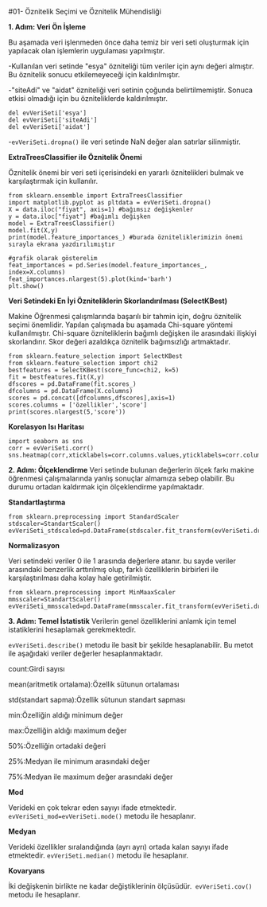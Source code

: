 #01- Öznitelik Seçimi ve Öznitelik Mühendisliği

**1. Adım: Veri Ön İşleme**

Bu aşamada veri işlenmeden önce daha temiz bir veri seti oluşturmak için yapılacak olan işlemlerin uygulaması yapılmıştır.

-Kullanılan veri setinde "esya" özniteliği tüm veriler için aynı değeri almıştır. Bu öznitelik sonucu etkilemeyeceği için kaldırılmıştır.

-"siteAdi" ve "aidat" özniteliği veri setinin çoğunda belirtilmemiştir. Sonuca etkisi olmadığı için bu özniteliklerde kaldırılmıştır.
```
del evVeriSeti['esya']
del evVeriSeti['siteAdi']
del evVeriSeti['aidat'] 
```

-`evVeriSeti.dropna()` ile veri setinde NaN değer alan satırlar silinmiştir.

**ExtraTreesClassifier ile Öznitelik Önemi**

Öznitelik önemi bir veri seti içerisindeki en yararlı öznitelikleri bulmak ve karşılaştırmak için kullanılır.

```
from sklearn.ensemble import ExtraTreesClassifier
import matplotlib.pyplot as pltdata = evVeriSeti.dropna()
X = data.iloc("fiyat", axis=1) #bağımsız değişkenler
y = data.iloc["fiyat"] #bağımlı değişken
model = ExtraTreesClassifier()
model.fit(X,y) 
print(model.feature_importances_) #burada özniteliklerimizin önemi sırayla ekrana yazdırılımıştır

#grafik olarak gösterelim
feat_importances = pd.Series(model.feature_importances_, index=X.columns)
feat_importances.nlargest(5).plot(kind='barh')
plt.show()

```

**Veri Setindeki En İyi Özniteliklerin Skorlandırılması (SelectKBest)**

Makine Öğrenmesi çalışmlarında başarılı bir tahmin için, doğru öznitelik seçimi önemlidir. Yapılan çalışmada bu aşamada Chi-square yöntemi kullanılmıştır. Chi-square özniteliklerin bağımlı değişken ile arasındaki ilişkiyi skorlandırır. Skor değeri azaldıkça öznitelik bağımsızlığı artmaktadır.

```
from sklearn.feature_selection import SelectKBest
from sklearn.feature_selection import chi2
bestfeatures = SelectKBest(score_func=chi2, k=5)
fit = bestfeatures.fit(X,y)
dfscores = pd.DataFrame(fit.scores_)
dfcolumns = pd.DataFrame(X.columns)
scores = pd.concat([dfcolumns,dfscores],axis=1)
scores.columns = ['özellikler','score']
print(scores.nlargest(5,'score'))
```

**Korelasyon Isı Haritası**
```
import seaborn as sns
corr = evVeriSeti.corr()
sns.heatmap(corr,xticklabels=corr.columns.values,yticklabels=corr.columns.values
```

**2. Adım: Ölçeklendirme**
Veri setinde bulunan değerlerin ölçek farkı makine öğrenmesi çalışmalarında yanlış sonuçlar almamıza sebep olabilir. Bu durumu ortadan kaldırmak için ölçeklendirme yapılmaktadır.

**Standartlaştırma**
```
from sklearn.preprocessing import StandardScaler
stdscaler=StandartScaler()
evVeriSeti_stdscaled=pd.DataFrame(stdscaler.fit_transform(evVeriSeti.dropna()),columns=evVeriSeti
```
**Normalizasyon**

Veri setindeki veriler 0 ile 1  arasında değerlere atanır. bu sayde veriler arasındaki benzerlik arttırılmış olup, farklı özelliklerin birbirleri ile karşılaştırılması daha kolay hale getirilmiştir.

```
from sklearn.preprocessing import MinMaaxScaler
mmsscaler=StandartScaler()
evVeriSeti_mmsscaled=pd.DataFrame(mmsscaler.fit_transform(evVeriSeti.dropna()),columns=evVeriSeti
```
**3. Adım: Temel İstatistik**
Verilerin genel özelliklerini anlamk için temel istatiklerini hesaplamak gerekmektedir.

`evVeriSeti.describe()` metodu ile basit bir şekilde hesaplanabilir. Bu metot ile aşağıdaki veriler değerler hesaplanmaktadır.

count:Girdi sayısı

mean(aritmetik ortalama):Özellik sütunun ortalaması

std(standart sapma):Özellik sütunun  standart sapması

min:Özelliğin aldığı minimum değer

max:Özelliğin aldığı maximum değer

50%:Özelliğin ortadaki değeri

25%:Medyan ile minimum arasındaki değer

75%:Medyan ile maximum değer arasındaki değer

**Mod**

Verideki en çok tekrar eden sayıyı ifade etmektedir. `evVeriSeti_mod=evVeriSeti.mode()` metodu ile hesaplanır.

**Medyan**

Verideki özellikler sıralandığında (ayrı ayrı) ortada kalan sayıyı ifade etmektedir. `evVeriSeti.median()` metodu ile hesaplanır.

**Kovaryans**

İki değişkenin birlikte ne kadar değiştiklerinin ölçüsüdür.` evVeriSeti.cov()` metodu ile hesaplanır.



